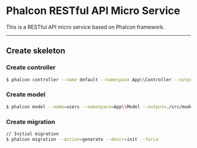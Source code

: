 # Phalcon RESTful API Micro Service 

This is a RESTful API micro service based on Phalcon framework.

***

## Create skeleton

### Create controller

```bash
$ phalcon controller --name default --namespace App\\Controller --output=./src/controllers --force
```

### Create model 

```bash
$ phalcon model --name=users --namespace=App\\Model --output=./src/models --get-set --doc --trace --camelize --mapcolumn --annotate --force
```

### Create migration

```bash
// Initial migration
$ phalcon migration --action=generate --descr=init --force
```
